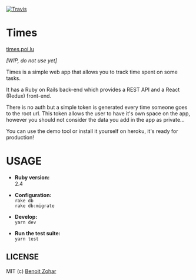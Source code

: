 [![Travis](https://img.shields.io/travis/benoitzohar/times.svg)](https://travis-ci.org/benoitzohar/times)

# Times
[times.poi.lu](http://times.poi.lu)

*[WIP, do not use yet]*

Times is a simple web app that allows you to track time spent on some tasks.

It has a Ruby on Rails back-end which provides a REST API and a React (Redux) front-end.

There is no auth but a simple token is generated every time someone goes to the root url.
This token allows the user to have it's own space on the app, however you should not consider the data you add in the app as private...

You can use the demo tool or install it yourself on heroku, it's ready for production!

# USAGE

* **Ruby version:**  
    2.4

* **Configuration:**  
    `rake db`  
    `rake db:migrate`

* **Develop:**  
    `yarn dev`

* **Run the test suite:**  
    `yarn test`

## LICENSE

MIT (c) [Benoit Zohar](https://github.com/benoitzohar)
